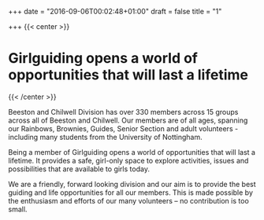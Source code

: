 +++
date = "2016-09-06T00:02:48+01:00"
draft = false
title = "1"

+++
{{< center >}}
# Girlguiding opens a world of opportunities that will last a lifetime
{{< /center >}}

Beeston and Chilwell Division has over 330 members across 15 groups across all of Beeston and Chilwell. Our members are of all ages, spanning our Rainbows, Brownies, Guides, Senior Section and adult volunteers - including many students from the University of Nottingham.

Being a member of Girlguiding opens a world of opportunities that will last a lifetime. It provides a safe, girl-only space to explore activities, issues and possibilities that are available to girls today.

We are a friendly, forward looking division and our aim is to provide the best guiding and life opportunities for all our members. This is made possible by the enthusiasm and efforts of our many volunteers – no contribution is too small.

